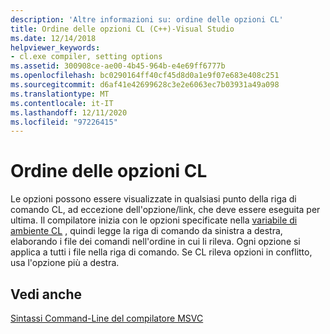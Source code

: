 ```yaml
---
description: 'Altre informazioni su: ordine delle opzioni CL'
title: Ordine delle opzioni CL (C++)-Visual Studio
ms.date: 12/14/2018
helpviewer_keywords:
- cl.exe compiler, setting options
ms.assetid: 300908ce-ae00-4b45-964b-e4e69ff6777b
ms.openlocfilehash: bc0290164ff40cf45d8d0a1e9f07e683e408c251
ms.sourcegitcommit: d6af41e42699628c3e2e6063ec7b03931a49a098
ms.translationtype: MT
ms.contentlocale: it-IT
ms.lasthandoff: 12/11/2020
ms.locfileid: "97226415"
---
```

# <a name="order-of-cl-options"></a>Ordine delle opzioni CL

Le opzioni possono essere visualizzate in qualsiasi punto della riga di comando CL, ad eccezione dell'opzione/link, che deve essere eseguita per ultima. Il compilatore inizia con le opzioni specificate nella [variabile di ambiente CL](cl-environment-variables.md) , quindi legge la riga di comando da sinistra a destra, elaborando i file dei comandi nell'ordine in cui li rileva. Ogni opzione si applica a tutti i file nella riga di comando. Se CL rileva opzioni in conflitto, usa l'opzione più a destra.

## <a name="see-also"></a>Vedi anche

[Sintassi Command-Line del compilatore MSVC](compiler-command-line-syntax.md)
